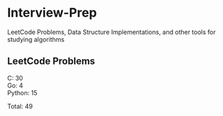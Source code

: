 # Interview-Prep
LeetCode Problems, Data Structure Implementations, and other tools for studying algorithms

## LeetCode Problems
C:      30<br/>
Go:     4<br/>
Python: 15<br/>

Total:  49
